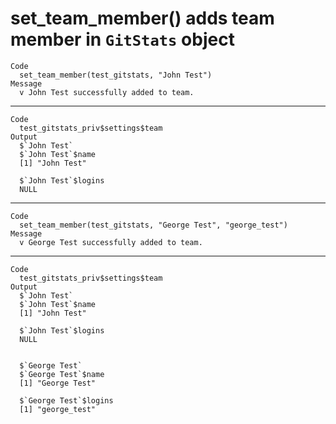 # set_team_member() adds team member in `GitStats` object

    Code
      set_team_member(test_gitstats, "John Test")
    Message
      v John Test successfully added to team.

---

    Code
      test_gitstats_priv$settings$team
    Output
      $`John Test`
      $`John Test`$name
      [1] "John Test"
      
      $`John Test`$logins
      NULL
      
      

---

    Code
      set_team_member(test_gitstats, "George Test", "george_test")
    Message
      v George Test successfully added to team.

---

    Code
      test_gitstats_priv$settings$team
    Output
      $`John Test`
      $`John Test`$name
      [1] "John Test"
      
      $`John Test`$logins
      NULL
      
      
      $`George Test`
      $`George Test`$name
      [1] "George Test"
      
      $`George Test`$logins
      [1] "george_test"
      
      

